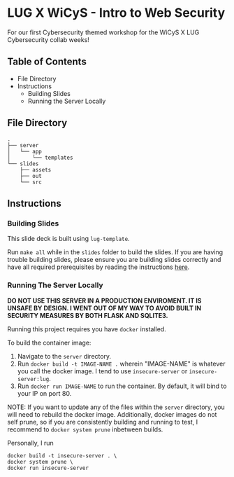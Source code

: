 # LUG X WiCyS - Intro to Web Security

For our first Cybersecurity themed workshop for the WiCyS X LUG Cybersecurity collab weeks!

## Table of Contents
- File Directory
- Instructions
  - Building Slides
  - Running the Server Locally

## File Directory

```
.
├── server
│   └── app
│       └── templates
└── slides
    ├── assets
    ├── out
    └── src
```


## Instructions

### Building Slides

This slide deck is built using `lug-template`.

Run `make all` while in the `slides` folder to build the slides. If you are having trouble building slides, please ensure you are building slides correctly and have all required prerequisites by reading the instructions [here](https://github.com/lugatuic/lug-template/blob/master/README.md#instructions).

### Running The Server Locally 

**DO NOT USE THIS SERVER IN A PRODUCTION ENVIROMENT. IT IS UNSAFE BY DESIGN. I WENT OUT OF MY WAY TO AVOID BUILT IN SECURITY MEASURES BY BOTH FLASK AND SQLITE3.**

Running this project requires you have `docker` installed.

To build the container image:
1. Navigate to the `server` directory.
2. Run `docker build -t IMAGE-NAME .` wherein "IMAGE-NAME" is whatever you call the docker image. I tend to use `insecure-server` or `insecure-server:lug`.
3. Run `docker run IMAGE-NAME` to run the container. By default, it will bind to your IP on port 80.  

NOTE: If you want to update any of the files within the `server` directory, you will need to rebuild the docker image. Additionally, docker images do not self prune, so if you are consistently building and running to test, I recommend to `docker system prune` inbetween builds.

Personally, I run
```
docker build -t insecure-server . \
docker system prune \
docker run insecure-server
```

